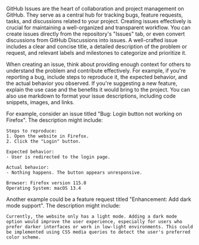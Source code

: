 GitHub Issues are the heart of collaboration and project management on GitHub. They serve as a central hub for tracking bugs, feature requests, tasks, and discussions related to your project. Creating issues effectively is crucial for maintaining a well-organized and transparent workflow. You can create issues directly from the repository's "Issues" tab, or even convert discussions from GitHub Discussions into issues. A well-crafted issue includes a clear and concise title, a detailed description of the problem or request, and relevant labels and milestones to categorize and prioritize it.

When creating an issue, think about providing enough context for others to understand the problem and contribute effectively. For example, if you're reporting a bug, include steps to reproduce it, the expected behavior, and the actual behavior you observed. If you're suggesting a new feature, explain the use case and the benefits it would bring to the project. You can also use markdown to format your issue descriptions, including code snippets, images, and links.

For example, consider an issue titled "Bug: Login button not working on Firefox". The description might include:

```
Steps to reproduce:
1. Open the website in Firefox.
2. Click the "Login" button.

Expected behavior:
- User is redirected to the login page.

Actual behavior:
- Nothing happens. The button appears unresponsive.

Browser: Firefox version 115.0
Operating System: macOS 13.4
```

Another example could be a feature request titled "Enhancement: Add dark mode support". The description might include:

```
Currently, the website only has a light mode. Adding a dark mode option would improve the user experience, especially for users who prefer darker interfaces or work in low-light environments. This could be implemented using CSS media queries to detect the user's preferred color scheme.
```